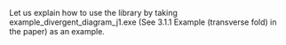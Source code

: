 Let us explain how to use the library by taking example_divergent_diagram_j1.exe (See 3.1.1 Example (transverse fold) in the paper) as an example.
